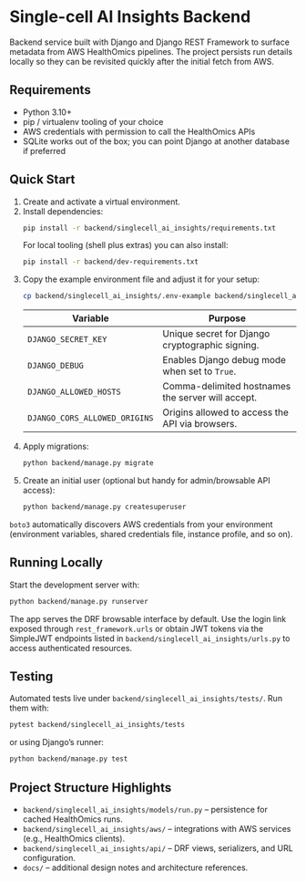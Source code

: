 # Single-cell AI Insights Backend

Backend service built with Django and Django REST Framework to surface metadata from AWS HealthOmics pipelines. The project persists run details locally so they can be revisited quickly after the initial fetch from AWS.

## Requirements
- Python 3.10+
- pip / virtualenv tooling of your choice
- AWS credentials with permission to call the HealthOmics APIs
- SQLite works out of the box; you can point Django at another database if preferred

## Quick Start
1. Create and activate a virtual environment.
2. Install dependencies:
   ```bash
   pip install -r backend/singlecell_ai_insights/requirements.txt
   ```
   For local tooling (shell plus extras) you can also install:
   ```bash
   pip install -r backend/dev-requirements.txt
   ```
3. Copy the example environment file and adjust it for your setup:
   ```bash
   cp backend/singlecell_ai_insights/.env-example backend/singlecell_ai_insights/.env
   ```
   | Variable | Purpose |
   | --- | --- |
   | `DJANGO_SECRET_KEY` | Unique secret for Django cryptographic signing. |
   | `DJANGO_DEBUG` | Enables Django debug mode when set to `True`. |
   | `DJANGO_ALLOWED_HOSTS` | Comma-delimited hostnames the server will accept. |
   | `DJANGO_CORS_ALLOWED_ORIGINS` | Origins allowed to access the API via browsers. |
4. Apply migrations:
   ```bash
   python backend/manage.py migrate
   ```
5. Create an initial user (optional but handy for admin/browsable API access):
   ```bash
   python backend/manage.py createsuperuser
   ```

`boto3` automatically discovers AWS credentials from your environment (environment variables, shared credentials file, instance profile, and so on).

## Running Locally
Start the development server with:
```bash
python backend/manage.py runserver
```

The app serves the DRF browsable interface by default. Use the login link exposed through `rest_framework.urls` or obtain JWT tokens via the SimpleJWT endpoints listed in `backend/singlecell_ai_insights/urls.py` to access authenticated resources.

## Testing
Automated tests live under `backend/singlecell_ai_insights/tests/`. Run them with:
```bash
pytest backend/singlecell_ai_insights/tests
```
or using Django’s runner:
```bash
python backend/manage.py test
```

## Project Structure Highlights
- `backend/singlecell_ai_insights/models/run.py` – persistence for cached HealthOmics runs.
- `backend/singlecell_ai_insights/aws/` – integrations with AWS services (e.g., HealthOmics clients).
- `backend/singlecell_ai_insights/api/` – DRF views, serializers, and URL configuration.
- `docs/` – additional design notes and architecture references.
